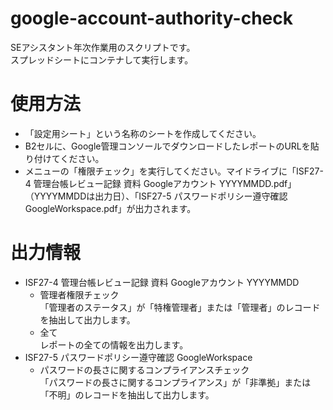 # google-account-authority-check
SEアシスタント年次作業用のスクリプトです。  
スプレッドシートにコンテナして実行します。  
# 使用方法
- 「設定用シート」という名称のシートを作成してください。
- B2セルに、Google管理コンソールでダウンロードしたレポートのURLを貼り付けてください。
- メニューの「権限チェック」を実行してください。マイドライブに「ISF27-4 管理台帳レビュー記録 資料 Googleアカウント YYYYMMDD.pdf」（YYYYMMDDは出力日）、「ISF27-5 パスワードポリシー遵守確認 GoogleWorkspace.pdf」が出力されます。
# 出力情報  
* ISF27-4 管理台帳レビュー記録 資料 Googleアカウント YYYYMMDD
  * 管理者権限チェック  
    「管理者のステータス」が「特権管理者」または「管理者」のレコードを抽出して出力します。
  * 全て  
    レポートの全ての情報を出力します。
* ISF27-5 パスワードポリシー遵守確認 GoogleWorkspace   
  * パスワードの長さに関するコンプライアンスチェック  
    「パスワードの長さに関するコンプライアンス」が「非準拠」または「不明」のレコードを抽出して出力します。
